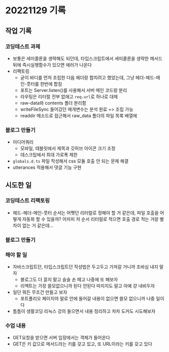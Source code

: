 # 20221129 기록
## 작업 기록
### 코딩테스트 과제
- 보통은 세미콜론을 생략해도 되던데, 타입스크립트에서 세미콜론을 생략한 메서드 뒤에 즉시실행함수가 있으면 에러가 나온다
- 리팩토링
  - 굳이 바디를 먼저 조립한 다음 헤더랑 합치려고 했었는데, 그냥 헤더-헤드-메인-풋터를 한번에 합침
  - 포트는 Server.listen()를 사용해서 서버 메인 코드랑 분리
  - 라우팅은 리터럴 전부 없애고 `req.url`로 하나로 대체
  - raw-data와 contents 폴더 분리함
  - writeFileSync 들어갔던 매개변수는 분석 완료 => 조립 가능
  - readdir 메소드로 접근해서 raw_data 폴더의 파일 목록 배열에

### 블로그 만들기
- 미디어쿼리
  - 모바일, 태블릿에서 제목과 깃허브 아이콘 크기 조정
  - 데스크탑에서 최대 가로폭 제한
- `globals.d.ts` 파일 작성해서 css 모듈 호출 안 되는 문제 해결
- utterances 적용해서 댓글 기능 구현


## 시도한 일
### 코딩테스트 리팩토링
- 헤드-헤더-메인-풋터 순서는 어쨋던 리터럴로 정해야 할 거 같은데, 파일 호출을 어떻게 자동화 할 수 있을까? 어차피 저 순서 리터럴로 적으면 호출 경로 적는 거랑 별 차이 없는 거 같은데...

### 블로그 만들기


### 해야 할 일
- 자바스크립트던, 타입스크립트던 작성법은 두고두고 가져갈 거니까 조바심 내지 말자
  - 블로그도 더 끌지 말고 슬슬 손 떼고 나중에 또 해보자
  - 리액트는 가장 쓸모없으니까 된다 안된다 따지지도 말고 아예 걍 내비두자
- 일단 뭐든 무조건 만들고 보자
  - 포트폴리오 페이지야 말로 안에 들어갈 내용이 없으면 쓸모 없으니까 나중 일이다
- 틈틈이 생활코딩 리눅스 강의 들으면서 내용 정리하고 차차 도커도 시도해보자

### 수업 내용
- GET요청을 받으면 서버 입장에서는 객체가 들어온다
- GET은 키 값으로 메서드라는 키를 갖고 있고, 또 URL이라는 키를 갖고 있다